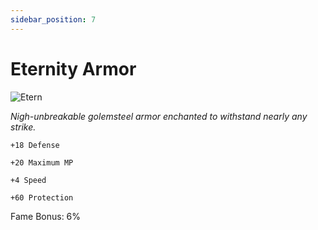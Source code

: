 ```yaml
---
sidebar_position: 7
---
```


# Eternity Armor

![Etern](https://vwiki.valorserver.com/api/item/picture/eternity%20armor)

<i>Nigh-unbreakable golemsteel armor enchanted to withstand nearly any strike.</i>

    +18 Defense
    
    +20 Maximum MP
    
    +4 Speed
    
    +60 Protection
    
Fame Bonus: 6%
